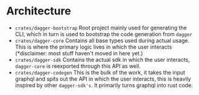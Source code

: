 # Architecture

- `crates/dagger-bootstrap` Root project mainly used for generating the CLI,
  which in turn is used to bootstrap the code generation from `dagger`
- `crates/dagger-core` Contains all base types used during actual usage. This is
  where the primary logic lives in which the user interacts (\*disclaimer: most
  stuff haven't moved in here yet.)
- `crates/dagger-sdk` Contains the actual sdk in which the user interacts,
  `dagger-core` is reexported through this API as well.
- `crates/dagger-codegen` This is the bulk of the work, it takes the input
  graphql and spits out the API in which the user interacts, this is heavily
  inspired by other `dagger-sdk's`. It primarily turns graphql into rust code.
